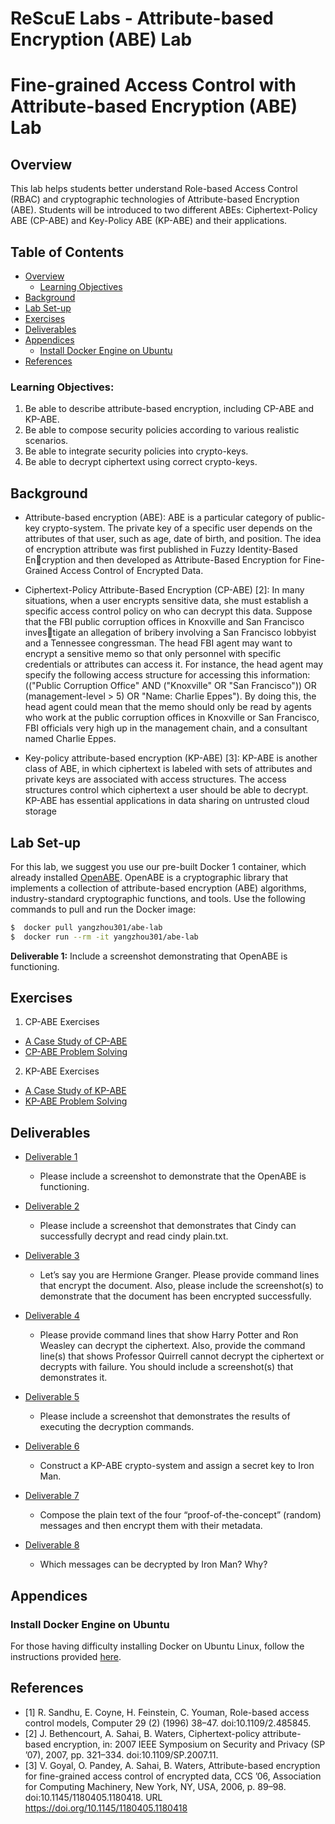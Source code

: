 # ReScuE Labs - Attribute-based Encryption (ABE) Lab
# Fine-grained Access Control with Attribute-based Encryption (ABE) Lab
## Overview
This lab helps students better understand Role-based Access Control (RBAC) and cryptographic technologies of Attribute-based Encryption (ABE). Students will be introduced to two different ABEs: Ciphertext-Policy ABE (CP-ABE) and Key-Policy ABE (KP-ABE) and their applications.

## Table of Contents

- [Overview](#overview)
  - [Learning Objectives](#learning-objectives)
- [Background](#background)
- [Lab Set-up](#lab-set-up)
- [Exercises](#exercises)
- [Deliverables](#deliverables)
- [Appendices](#appendices)
  - [Install Docker Engine on Ubuntu](#install-docker-engine-on-ubuntu)
- [References](#references)

### Learning Objectives:
1. Be able to describe attribute-based encryption, including CP-ABE and KP-ABE.
2. Be able to compose security policies according to various realistic scenarios.
3. Be able to integrate security policies into crypto-keys.
4. Be able to decrypt ciphertext using correct crypto-keys.

## Background
- Attribute-based encryption (ABE):  ABE is a particular category of public-key crypto-system.
The private key of a specific user depends on the attributes of that user, such as age, date of birth, and position. The idea of encryption attribute was first published in Fuzzy Identity-Based Encryption and then developed as Attribute-Based Encryption for Fine-Grained Access Control of
Encrypted Data.

- Ciphertext-Policy Attribute-Based Encryption (CP-ABE) [2]: In many situations, when a user
encrypts sensitive data, she must establish a specific access control policy on who can decrypt
this data. Suppose that the FBI public corruption offices in Knoxville and San Francisco investigate an allegation of bribery involving a San Francisco lobbyist and a Tennessee congressman. The head FBI agent may want to encrypt a sensitive memo so that only personnel with specific credentials or attributes can access it. For instance, the head agent may specify the following access structure for accessing this information: (("Public Corruption Office" AND
("Knoxville" OR "San Francisco")) OR (management-level > 5) OR "Name: Charlie Eppes"). By doing this, the head agent could mean that the memo should only be read by agents who work at the public corruption offices in Knoxville or San Francisco, FBI officials very high up in the management chain, and a consultant named Charlie Eppes.

- Key-policy attribute-based encryption (KP-ABE) [3]: KP-ABE is another class of ABE, in which
ciphertext is labeled with sets of attributes and private keys are associated with access structures. The access structures control which ciphertext a user should be able to decrypt. KP-ABE has essential applications in data sharing on untrusted cloud storage

## Lab Set-up
For this lab, we suggest you use our pre-built Docker 1 container, which already installed [OpenABE](https://github.com/zeutro/openabe). OpenABE is a cryptographic library that implements a collection of attribute-based encryption (ABE) algorithms, industry-standard cryptographic functions, and tools. Use the following commands to pull and run the Docker image:
```bash
$  docker pull yangzhou301/abe-lab
$  docker run --rm -it yangzhou301/abe-lab
```
**Deliverable 1:** Include a screenshot demonstrating that OpenABE is functioning.

## Exercises
1.  CP-ABE Exercises
   - [A Case Study of CP-ABE](CP-ABE_cs.md)
   - [CP-ABE Problem Solving](CP-ABE_ps.md)
2.  KP-ABE Exercises
   - [A Case Study of KP-ABE](KP-ABE_cs.md)
   - [KP-ABE Problem Solving](KP-ABE_ps.md)

## Deliverables

- [Deliverable 1](README.md#lab-set-up)
   - Please include a screenshot to demonstrate that the OpenABE is functioning.

- [Deliverable 2](CP-ABE_cs.md#deliverable-2)
  - Please include a screenshot that demonstrates that Cindy can successfully decrypt and read cindy plain.txt.

- [Deliverable 3](CP-ABE_ps.md#deliverable-3)
  - Let’s say you are Hermione Granger. Please provide command lines that encrypt the document. Also, please include the screenshot(s) to demonstrate that the document has been encrypted successfully.

- [Deliverable 4](CP-ABE_ps.md#deliverable-4)
  - Please provide command lines that show Harry Potter and Ron Weasley can decrypt the ciphertext. Also, provide the command line(s) that shows Professor Quirrell cannot decrypt the ciphertext or decrypts with failure. You should include a screenshot(s) that demonstrates it.

- [Deliverable 5](KP-ABE_cs.md#deliverable-5)
  - Please include a screenshot that demonstrates the results of executing the decryption commands.

- [Deliverable 6](KP-ABE_ps.md#deliverable-6)
  - Construct a KP-ABE crypto-system and assign a secret key to Iron Man.

- [Deliverable 7](KP-ABE_ps.md#deliverable-7)
  - Compose the plain text of the four “proof-of-the-concept” (random) messages and then encrypt them with their metadata.

- [Deliverable 8](KP-ABE_ps.md#deliverable-8)
  - Which messages can be decrypted by Iron Man? Why?



## Appendices
### Install Docker Engine on Ubuntu
For those having difficulty installing Docker on Ubuntu Linux, follow the instructions provided [here](Install_docker.md).



## References
- [1] R. Sandhu, E. Coyne, H. Feinstein, C. Youman, Role-based access control models, Computer 29 (2) (1996) 38–47. doi:10.1109/2.485845.
- [2] J. Bethencourt, A. Sahai, B. Waters, Ciphertext-policy attribute-based encryption, in: 2007 IEEE Symposium on Security and Privacy (SP ’07), 2007, pp. 321–334. doi:10.1109/SP.2007.11.
- [3] V. Goyal, O. Pandey, A. Sahai, B. Waters, Attribute-based encryption for fine-grained access control of encrypted data, CCS ’06, Association for Computing Machinery, New York, NY, USA, 2006, p. 89–98. doi:10.1145/1180405.1180418. URL https://doi.org/10.1145/1180405.1180418


